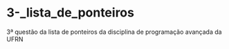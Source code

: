 # 3-_lista_de_ponteiros
3ª questão da lista de ponteiros da disciplina de programação avançada da UFRN
